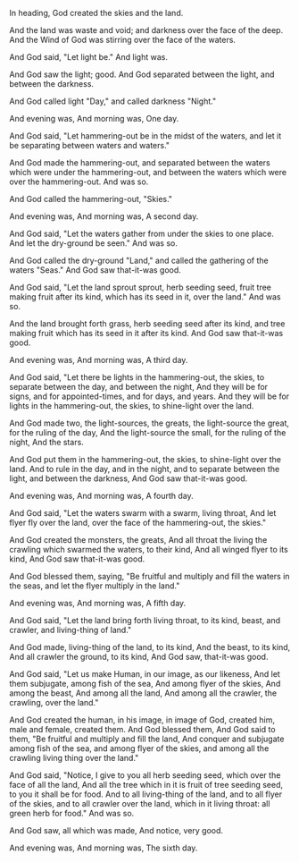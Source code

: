In heading, God created the skies and the land.

And the land was waste and void; 
and darkness over the face of the deep.
And the Wind of God was stirring over the face of the waters.

And God said, "Let light be."
And light was.

And God saw the light; good. 
And God separated between the light, and between the darkness.

And God called light "Day,"
and called darkness "Night."

And evening was, 
And morning was, 
One day.

And God said, "Let hammering-out be in the midst of the waters,
and let it be separating between waters and waters."

And God made the hammering-out, 
and separated between the waters which were under the hammering-out, and between the waters which were over the hammering-out. 
And was so.

And God called the hammering-out, "Skies."

And evening was, 
And morning was, 
A second day.

And God said, "Let the waters gather from under the skies to one place. And let the dry-ground be seen."
And was so.

And God called the dry-ground "Land,"
and called the gathering of the waters "Seas."
And God saw that-it-was good.

And God said, "Let the land sprout sprout, herb seeding seed, fruit tree making fruit after its kind, which has its seed in it, over the land." 
And was so.

And the land brought forth grass, herb seeding seed after its kind, and tree making fruit which has its seed in it after its kind. 
And God saw that-it-was good.

And evening was, 
And morning was, 
A third day.

And God said, "Let there be lights in the hammering-out, the skies, to separate between the day, and between the night, 
And they will be for signs, and for appointed-times, and for days, and years.
And they will be for lights in the hammering-out, the skies, to shine-light over the land.

And God made two, the light-sources, the greats, 
the light-source the great, for the ruling of the day, 
And the light-source the small, for the ruling of the night, 
And the stars.

And God put them in the hammering-out, the skies, to shine-light over the land.
And to rule in the day, and in the night, 
and to separate between the light, and between the darkness, 
And God saw that-it-was good.

And evening was, 
And morning was, 
A fourth day.

And God said, "Let the waters swarm with a swarm, living throat, 
And let flyer fly over the land, over the face of the hammering-out, the skies."

And God created the monsters, the greats, 
And all throat the living the crawling which swarmed the waters, to their kind, And all winged flyer to its kind, 
And God saw that-it-was good.

And God blessed them, saying, "Be fruitful and multiply and fill the waters in the seas, and let the flyer multiply in the land."

And evening was, 
And morning was, 
A fifth day.

And God said, "Let the land bring forth living throat, to its kind, beast, and crawler, and living-thing of land."

And God made, living-thing of the land, to its kind, 
And the beast, to its kind, 
And all crawler the ground, to its kind, 
And God saw, that-it-was good.

And God said, "Let us make Human, in our image, as our likeness, 
And let them subjugate, among fish of the sea, 
And among flyer of the skies, 
And among the beast, 
And among all the land, 
And among all the crawler, the crawling, over the land."

And God created the human, in his image,
in image of God, created him, 
male and female, created them.
And God blessed them, 
And God said to them, "Be fruitful and multiply and fill the land, 
And conquer and subjugate among fish of the sea, and among flyer of the skies, and among all the crawling living thing over the land."

And God said, "Notice, I give to you all herb seeding seed, which over the face of all the land, 
And all the tree which in it is fruit of tree seeding seed, to you it shall be for food.
And to all living-thing of the land, and to all flyer of the skies, and to all crawler over the land, which in it living throat: all green herb for food." 
And was so.

And God saw, all which was made, 
And notice, very good.

And evening was, 
And morning was, 
The sixth day.
